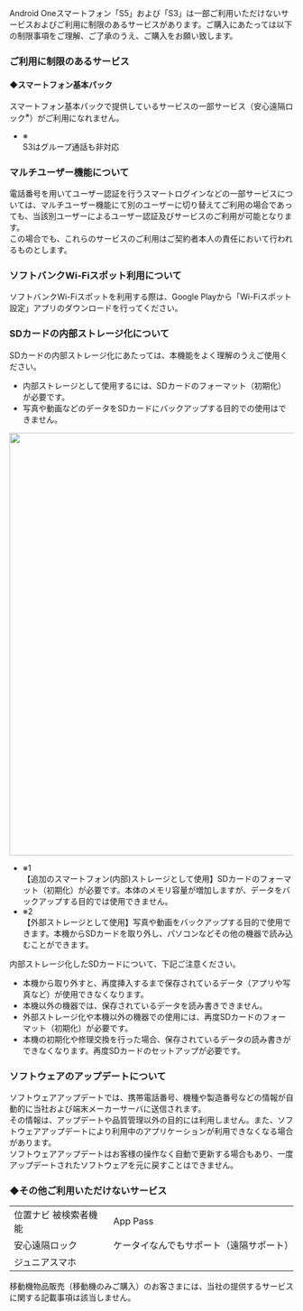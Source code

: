 <div class="inner">




  <p>Android Oneスマートフォン「S5」および「S3」は一部ご利用いただけないサービスおよびご利用に制限のあるサービスがあります。ご購入にあたっては以下の制限事項をご理解、ご了承のうえ、ご購入をお願い致します。</p>

<h3 class="hdg-l3">ご利用に制限のあるサービス</h3>
<h4 class="hdg-l4">◆スマートフォン基本パック</h4>
<p>スマートフォン基本パックで提供しているサービスの一部サービス（安心遠隔ロック<sup>※</sup>）がご利用になれません。</p>
<ul class="notice-list">
<li><span>※</span><div>S3はグループ通話も非対応</div></li>
</ul>

<h3 class="hdg-l3">マルチユーザー機能について</h3>
<p>電話番号を用いてユーザー認証を行うスマートログインなどの一部サービスについては、マルチユーザー機能にて別のユーザーに切り替えてご利用の場合であっても、当該別ユーザーによるユーザー認証及びサービスのご利用が可能となります。<br>この場合でも、これらのサービスのご利用はご契約者本人の責任において行われるものとします。</p>

<h3 class="hdg-l3">ソフトバンクWi-Fiスポット利用について</h3>
<p>ソフトバンクWi-Fiスポットを利用する際は、Google Playから「Wi-Fiスポット設定」アプリのダウンロードを行ってください。</p>

<h3 class="hdg-l3">SDカードの内部ストレージ化について</h3>
<p>SDカードの内部ストレージ化にあたっては、本機能をよく理解のうえご使用ください。</p>
<ul class="list-bullet-01">
<li>内部ストレージとして使用するには、SDカードのフォーマット（初期化）が必要です。</li>
<li>写真や動画などのデータをSDカードにバックアップする目的での使用はできません。</li>
</ul>
<img src="https://cdn.softbank.jp/shop/set/data/static/online-shop/design/parts/common/sp/include/note/attention-smartphone-aos3/img/aosp.png" width="600" height="750">

<ul class="notice-list large">
<li><span>※1</span><div>【追加のスマートフォン(内部)ストレージとして使用】SDカードのフォーマット（初期化）が必要です。本体のメモリ容量が増加しますが、データをバックアップする目的では使用できません。</div></li>
<li><span>※2</span><div>【外部ストレージとして使用】写真や動画をバックアップする目的で使用できます。本機からSDカードを取り外し、パソコンなどその他の機器で読み込むことができます。</div></li>
</ul>


<p>内部ストレージ化したSDカードについて、下記ご注意ください。</p>
<ul class="list-bullet-01"> 
<li>本機から取り外すと、再度挿入するまで保存されているデータ（アプリや写真など）が使用できなくなります。</li>
<li>本機以外の機器では、保存されているデータを読み書きできません。</li>
<li>外部ストレージ化や本機以外の機器での使用には、再度SDカードのフォーマット（初期化）が必要です。</li>
<li>本機の初期化や修理交換を行った場合、保存されているデータの読み書きができなくなります。再度SDカードのセットアップが必要です。</li>

</ul>






<h3 class="hdg-l3">ソフトウェアのアップデートについて</h3>
<p>ソフトウェアアップデートでは、携帯電話番号、機種や製造番号などの情報が自動的に当社および端末メーカーサーバに送信されます。<br>
その情報は、アップデートや品質管理以外の目的には利用しません。また、ソフトウェアアップデートにより利用中のアプリケーションが利用できなくなる場合があります。<br>
ソフトウェアアップデートはお客様の操作なく自動で更新する場合もあり、一度アップデートされたソフトウェアを元に戻すことはできません。</p>


<h3 class="hdg-l3">◆その他ご利用いただけないサービス</h3>
<table class="tbl">
<colgroup>
<col class="w-40">
<col>
</colgroup>
<tbody class="top">
<tr>
<td>位置ナビ 被検索者機能</td>
<td>App Pass</td>
</tr>
<tr>
<td>安心遠隔ロック</td>
<td>ケータイなんでもサポート（遠隔サポート）</td>
</tr>
<tr>
<td>ジュニアスマホ</td>
<td></td>
</tr>
</tbody>
</table>
<p>移動機物品販売（移動機のみご購入）のお客さまには、当社の提供するサービスに関する記載事項は該当しません。</p>





</div>
